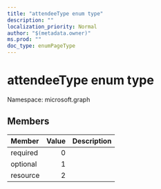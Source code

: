 ```yaml
---
title: "attendeeType enum type"
description: ""
localization_priority: Normal
author: "$(metadata.owner)"
ms.prod: ""
doc_type: enumPageType
---
```


# attendeeType enum type

Namespace: microsoft.graph

## Members

| Member   | Value | Description |
| :------- | ----: | :---------- |
| required | 0     |             |
| optional | 1     |             |
| resource | 2     |             |
